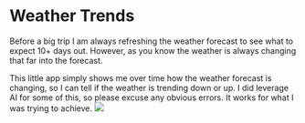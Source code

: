 # Weather Trends
Before a big trip I am always refreshing the weather forecast to see what to expect 10+ days out. However, as you know the weather is always changing that far into the forecast.

This little app simply shows me over time how the weather forecast is changing, so I can tell if the weather is trending down or up. I did leverage AI for some of this, so please excuse any obvious errors. It works for what I was trying to achieve.
![](https://i.imgur.com/ClEDLt4.png)
